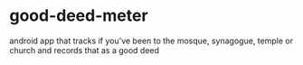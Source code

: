 # good-deed-meter
android app that tracks if you've been to the mosque, synagogue, temple or church and records that as a good deed
